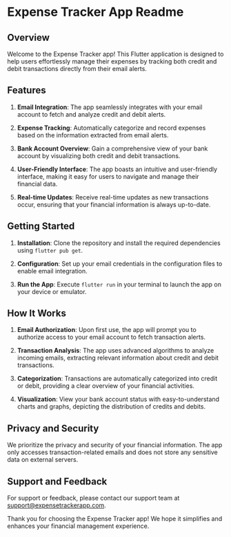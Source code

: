 # Expense Tracker App Readme

## Overview

Welcome to the Expense Tracker app! This Flutter application is designed to help users effortlessly manage their expenses by tracking both credit and debit transactions directly from their email alerts.

## Features

1. **Email Integration**: The app seamlessly integrates with your email account to fetch and analyze credit and debit alerts.

2. **Expense Tracking**: Automatically categorize and record expenses based on the information extracted from email alerts.

3. **Bank Account Overview**: Gain a comprehensive view of your bank account by visualizing both credit and debit transactions.

4. **User-Friendly Interface**: The app boasts an intuitive and user-friendly interface, making it easy for users to navigate and manage their financial data.

5. **Real-time Updates**: Receive real-time updates as new transactions occur, ensuring that your financial information is always up-to-date.

## Getting Started

1. **Installation**: Clone the repository and install the required dependencies using `flutter pub get`.

2. **Configuration**: Set up your email credentials in the configuration files to enable email integration.

3. **Run the App**: Execute `flutter run` in your terminal to launch the app on your device or emulator.

## How It Works

1. **Email Authorization**: Upon first use, the app will prompt you to authorize access to your email account to fetch transaction alerts.

2. **Transaction Analysis**: The app uses advanced algorithms to analyze incoming emails, extracting relevant information about credit and debit transactions.

3. **Categorization**: Transactions are automatically categorized into credit or debit, providing a clear overview of your financial activities.

4. **Visualization**: View your bank account status with easy-to-understand charts and graphs, depicting the distribution of credits and debits.

## Privacy and Security

We prioritize the privacy and security of your financial information. The app only accesses transaction-related emails and does not store any sensitive data on external servers.

## Support and Feedback

For support or feedback, please contact our support team at support@expensetrackerapp.com.

Thank you for choosing the Expense Tracker app! We hope it simplifies and enhances your financial management experience.